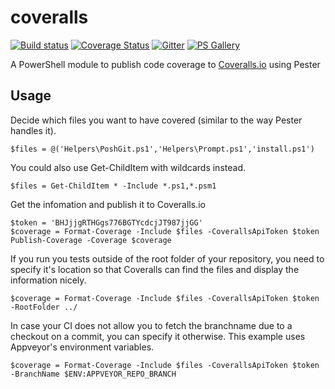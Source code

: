 ﻿# coveralls

[![Build status](https://img.shields.io/appveyor/ci/janjoris/coveralls/master.svg?maxAge=2592000)](https://ci.appveyor.com/project/JanJoris/coveralls) [![Coverage Status](https://coveralls.io/repos/github/JanJoris/coveralls/badge.svg)](https://coveralls.io/github/JanJoris/coveralls) [![Gitter](https://badges.gitter.im/posh-coveralls/Lobby.svg)](https://gitter.im/posh-coveralls/Lobby) [![PS Gallery](https://img.shields.io/badge/PS%20Gallery-install-blue.svg)](https://www.powershellgallery.com/packages/coveralls)

A PowerShell module to publish code coverage to [Coveralls.io](https://coveralls.io) using Pester

## Usage

Decide which files you want to have covered (similar to the way Pester handles it).

    $files = @('Helpers\PoshGit.ps1','Helpers\Prompt.ps1','install.ps1')

You could also use Get-ChildItem with wildcards instead.

    $files = Get-ChildItem * -Include *.ps1,*.psm1

Get the infomation and publish it to Coveralls.io

    $token = 'BHJjjgRTHGgs776BGTYcdcjJT987jjGG'
    $coverage = Format-Coverage -Include $files -CoverallsApiToken $token
    Publish-Coverage -Coverage $coverage

If you run you tests outside of the root folder of your repository, you need to specify it's location so that Coveralls can find the files and display the information nicely.

    $coverage = Format-Coverage -Include $files -CoverallsApiToken $token -RootFolder ../

In case your CI does not allow you to fetch the branchname due to a checkout on a commit, you can specify it otherwise. This example uses Appveyor's environment variables.

    $coverage = Format-Coverage -Include $files -CoverallsApiToken $token -BranchName $ENV:APPVEYOR_REPO_BRANCH
